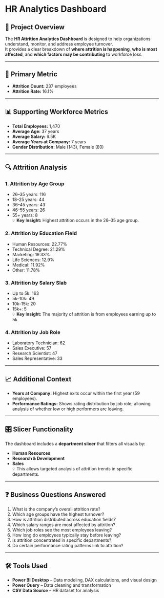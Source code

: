 # HR Analytics Dashboard 

## 📌 Project Overview
The **HR Attrition Analytics Dashboard** is designed to help organizations understand, monitor, and address employee turnover.  
It provides a clear breakdown of **where attrition is happening**, **who is most affected**, and **which factors may be contributing** to workforce loss.

---

## 🎯 Primary Metric
- **Attrition Count:** 237 employees
- **Attrition Rate:** 16.1%

---

## 📊 Supporting Workforce Metrics
- **Total Employees:** 1,470
- **Average Age:** 37 years
- **Average Salary:** 6.5K
- **Average Years at Company:** 7 years
- **Gender Distribution:** Male (143), Female (80)

---

## 🔍 Attrition Analysis

### 1. Attrition by Age Group
- 26–35 years: 116  
- 18–25 years: 44  
- 36–45 years: 43  
- 46–55 years: 26  
- 55+ years: 8  
💡 **Key Insight:** Highest attrition occurs in the 26–35 age group.

### 2. Attrition by Education Field
- Human Resources: 22.77%  
- Technical Degree: 21.29%  
- Marketing: 19.33%  
- Life Sciences: 12.9%  
- Medical: 11.92%  
- Other: 11.78%

### 3. Attrition by Salary Slab
- Up to 5k: 163  
- 5k–10k: 49  
- 10k–15k: 20  
- 15k+: 5  
💡 **Key Insight:** The majority of attrition is from employees earning up to 5k.

### 4. Attrition by Job Role
- Laboratory Technician: 62  
- Sales Executive: 57  
- Research Scientist: 47  
- Sales Representative: 33

---

## 📈 Additional Context
- **Years at Company:** Highest exits occur within the first year (59 employees).  
- **Performance Ratings:** Shows rating distribution by job role, allowing analysis of whether low or high performers are leaving.

---

## 🎛 Slicer Functionality
The dashboard includes a **department slicer** that filters all visuals by:
- **Human Resources**
- **Research & Development**
- **Sales**  
💡 This allows targeted analysis of attrition trends in specific departments.

---

## ❓ Business Questions Answered
1. What is the company’s overall attrition rate?
2. Which age groups have the highest turnover?
3. How is attrition distributed across education fields?
4. Which salary ranges are most affected by attrition?
5. Which job roles see the most employees leaving?
6. How long do employees typically stay before leaving?
7. Is attrition concentrated in specific departments?
8. Do certain performance rating patterns link to attrition?

---

## 🛠 Tools Used
- **Power BI Desktop** – Data modeling, DAX calculations, and visual design
- **Power Query** – Data cleaning and transformation
- **CSV Data Source** – HR dataset for analysis


